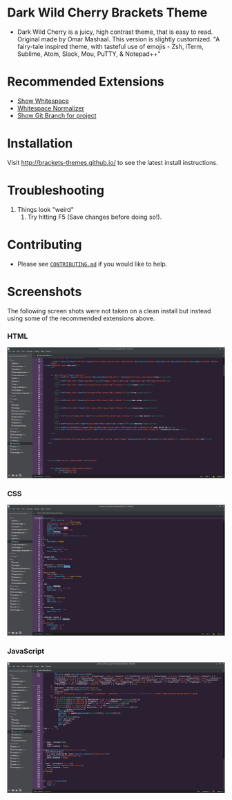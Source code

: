 # Dark Wild Cherry Brackets Theme

* Dark Wild Cherry is a juicy, high contrast theme, that is easy to read. Original made by Omar Mashaal. This version is slightly customized. "A fairy-tale inspired theme, with tasteful use of emojis - Zsh, iTerm, Sublime, Atom, Slack, Mou, PuTTY, & Notepad++"


# Recommended Extensions


* [Show Whitespace](https://github.com/DennisKehrig/brackets-show-whitespace)
* [Whitespace Normalizer](https://github.com/dsbonev/whitespace-normalizer)
* [Show Git Branch for project](https://github.com/couzteau/brackets-git-info)

# Installation

Visit http://brackets-themes.github.io/ to see the latest install instructions.


# Troubleshooting

1. Things look "weird"
    1. Try hitting F5 (Save changes before doing so!).


# Contributing

* Please see [`CONTRIBUTING.md`](CONTRIBUTING.md) if you would like to help.

# Screenshots

The following screen shots were not taken on a clean install but instead using some of the recommended extensions above.

### HTML
![DarkWildCherry html](ss/dwc-html.png)

### CSS
![DarkWildCherry css](ss/dwc-css.png)

### JavaScript
![DarkWildCherry js](ss/dwc-js.png)
